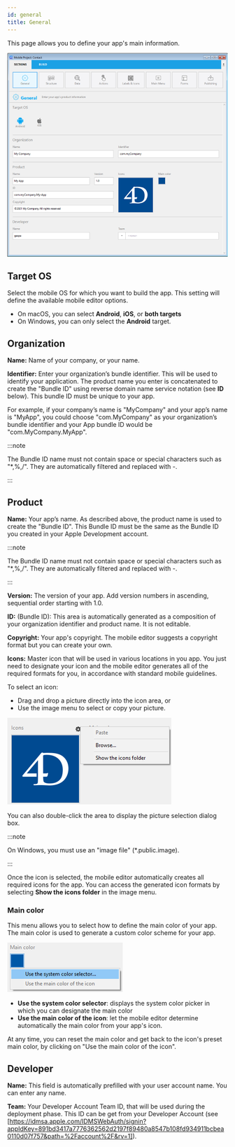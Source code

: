 ```yaml
---
id: general
title: General
---
```


This page allows you to define your app's main information.

![General section](img/main-page.png)

## Target OS

Select the mobile OS for which you want to build the app. This setting will define the available mobile editor options. 

- On macOS, you can select **Android**, **iOS**, or **both targets**
- On Windows, you can only select the **Android** target.

## Organization
 
**Name:** Name of your company, or your name.

**Identifier:** Enter your organization’s bundle identifier. This will be used to identify your application. The product name you enter is concatenated to create the "Bundle ID" using reverse domain name service notation (see **ID** below). This bundle ID must be unique to your app.

For example, if your company’s name is "MyCompany" and your app’s name is "MyApp", you could choose "com.MyCompany" as your organization’s bundle identifier and your App bundle ID would be "com.MyCompany.MyApp".

:::note

The Bundle ID name must not contain space or special characters such as "*,%,/". They are automatically filtered and replaced with -. 

::: 


## Product


**Name:** Your app’s name. As described above, the product name is used to create the "Bundle ID". This Bundle ID must be the same as the Bundle ID you created in your Apple Development account.

:::note

The Bundle ID name must not contain space or special characters such as "*,%,/". They are automatically filtered and replaced with -. 

::: 

**Version:** The version of your app. Add version numbers in ascending, sequential order starting with 1.0.

**ID:** (Bundle ID): This area is automatically generated as a composition of your organization identifier and product name. It is not editable. 

**Copyright:** Your app's copyright. The mobile editor suggests a copyright format but you can create your own.

**Icons:** Master icon that will be used in various locations in you app. You just need to designate your icon and the mobile editor generates all of the required formats for you, in accordance with standard mobile guidelines. 

To select an icon:

- Drag and drop a picture directly into the icon area, or
- Use the image menu to select or copy your picture.

![icon](img/iconselect.png)

You can also double-click the area to display the picture selection dialog box. 

:::note

On Windows, you must use an "image file" (*.public.image). 

:::

Once the icon is selected, the mobile editor automatically creates all required icons for the app. You can access the generated icon formats by selecting **Show the icons folder** in the image menu.

### Main color

This menu allows you to select how to define the main color of your app. The main color is used to generate a custom color scheme for your app.

![icon](img/main-color.png)

- **Use the system color selector**: displays the system color picker in which you can designate the main color
- **Use the main color of the icon**: let the mobile editor determine automatically the main color from your app's icon.

At any time, you can reset the main color and get back to the icon's preset main color, by clicking on "Use the main color of the icon".

## Developer

**Name:** This field is automatically prefilled with your user account name. You can enter any name. 

**Team:** Your Developer Account Team ID, that will be used during the deployment phase. This ID can be get from your Developer Account (see [https://idmsa.apple.com/IDMSWebAuth/signin?appIdKey=891bd3417a7776362562d2197f89480a8547b108fd934911bcbea0110d07f757&path=%2Faccount%2F&rv=1]).
